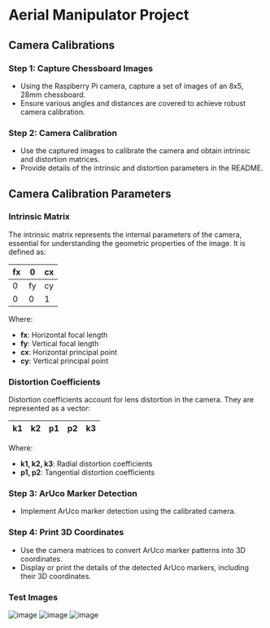 # Aerial Manipulator Project

## Camera Calibrations

### Step 1: Capture Chessboard Images
- Using the Raspberry Pi camera, capture a set of images of an 8x5, 28mm chessboard.
- Ensure various angles and distances are covered to achieve robust camera calibration.

### Step 2: Camera Calibration
- Use the captured images to calibrate the camera and obtain intrinsic and distortion matrices.
- Provide details of the intrinsic and distortion parameters in the README.

## Camera Calibration Parameters

### Intrinsic Matrix
The intrinsic matrix represents the internal parameters of the camera, essential for understanding the geometric properties of the image. It is defined as:
<div align="center">

| fx | 0  | cx |
|----|----|----|
| 0  | fy | cy |
| 0  | 0  | 1  |

</div>



Where:
- **fx**: Horizontal focal length
- **fy**: Vertical focal length
- **cx**: Horizontal principal point
- **cy**: Vertical principal point

### Distortion Coefficients
Distortion coefficients account for lens distortion in the camera. They are represented as a vector:
<div align="center">

| k1 | k2 | p1 | p2 | k3 |
|----|----|----|----|----|


</div>



Where:
- **k1, k2, k3**: Radial distortion coefficients
- **p1, p2**: Tangential distortion coefficients


### Step 3: ArUco Marker Detection
- Implement ArUco marker detection using the calibrated camera. 

### Step 4: Print 3D Coordinates
- Use the camera matrices to convert ArUco marker patterns into 3D coordinates.
- Display or print the details of the detected ArUco markers, including their 3D coordinates.


### Test Images
![image](https://github.com/FYP-Aerial-Manipulator/Areal-Manipulator/assets/81348451/284c5ded-0828-4e29-955d-2aab1064cf01)
![image](https://github.com/FYP-Aerial-Manipulator/Areal-Manipulator/assets/81348451/edece762-bdfa-4c53-83e3-25c30c4b6058)
![image](https://github.com/FYP-Aerial-Manipulator/Areal-Manipulator/assets/81348451/51a652df-6eda-4888-a943-bf9f13f4e479)


